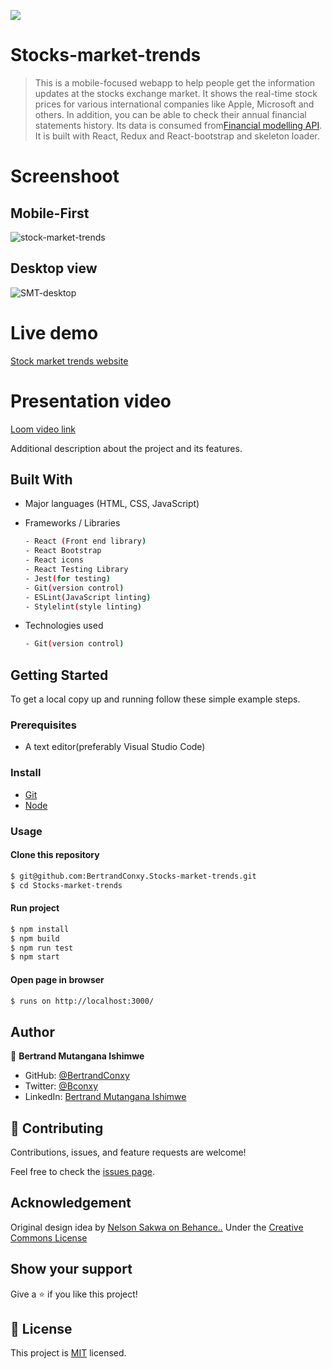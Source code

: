 ![](https://img.shields.io/badge/StocksMarketTrends-blue)

# Stocks-market-trends
> This is a mobile-focused webapp to help people get the information updates at the stocks exchange market. It shows the real-time stock prices for various international companies like Apple, Microsoft and others. In addition, you can be able to check their annual financial statements history. Its data is consumed from[Financial modelling API](https://site.financialmodelingprep.com/developer/docs/). It is built with React, Redux and React-bootstrap and skeleton loader.

# Screenshoot

## Mobile-First
![stock-market-trends](https://user-images.githubusercontent.com/90222110/158610453-7f7abc7e-06ec-4274-b16e-fcdb88a8dec8.png)

## Desktop view

![SMT-desktop](https://user-images.githubusercontent.com/90222110/158610606-20389997-4b2d-4470-a9b4-b4d9142e4b91.png)


# Live demo
[Stock market trends website](https://stockmarkettrends.netlify.app/)
# Presentation video
[Loom video link](https://www.loom.com/share/31ffe7df3df54f7ca8ab5d85c346a271)

Additional description about the project and its features.

## Built With

- Major languages (HTML, CSS, JavaScript)

- Frameworks / Libraries
  ```bash
  - React (Front end library)
  - React Bootstrap
  - React icons
  - React Testing Library
  - Jest(for testing)
  - Git(version control)
  - ESLint(JavaScript linting)
  - Stylelint(style linting)
  ```

- Technologies used 
  
  ``` bash
  - Git(version control)
  ```


## Getting Started

To get a local copy up and running follow these simple example steps.

### Prerequisites
 - A text editor(preferably Visual Studio Code)

### Install
  -  [Git](https://git-scm.com/downloads)
  -  [Node](https://nodejs.org/en/download/)

### Usage
#### Clone this repository

```bash
$ git@github.com:BertrandConxy.Stocks-market-trends.git
$ cd Stocks-market-trends
```
#### Run project

```bash
$ npm install
$ npm build
$ npm run test
$ npm start
```

#### Open page in browser
```bash
$ runs on http://localhost:3000/
```

## Author

👤 **Bertrand Mutangana Ishimwe**

- GitHub: [@BertrandConxy](https://github.com/BertrandConxy)
- Twitter: [@Bconxy](https://twitter.com/BertrandMutanga)
- LinkedIn: [Bertrand Mutangana Ishimwe](https://www.linkedin.com/in/bertrandmutangana)

## 🤝 Contributing

Contributions, issues, and feature requests are welcome!

Feel free to check the [issues page](https://github.com/BertrandConxy/Stocks-market-trends/issues).

## Acknowledgement
Original design idea by [Nelson Sakwa on Behance..](https://www.behance.net/gallery/31579789/Ballhead-App-%28Free-PSDs%29) Under the [Creative Commons License](https://creativecommons.org/licenses/by-nc/4.0/)

## Show your support

Give a ⭐️ if you like this project!

## 📝 License

This project is [MIT](https://opensource.org/licenses/MIT) licensed.
